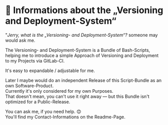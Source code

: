 # 💬 Informations about the „Versioning and Deployment-System“

"*Jerry, what is the „Versioning- and Deployment-System“?* someone may would ask me.

The Versioning- and Deployment-System is a Bundle of Bash-Scripts, helping me to introduce a simple Approach of 
Versioning and Deployment to my Projects via GitLab-CI.

It's easy to expandable / adjustable for me.

Later I maybe would do an independent Release of this Script-Bundle as an own Software-Product.<br />
Currently it's only considered for my own Purposes.<br />
That doesn't mean, you can't use it right away — but this Bundle isn't optimized for a Public-Release.

You can ask me, if you need help. 😊<br />
You'll find my Contact-Informations on the Readme-Page.